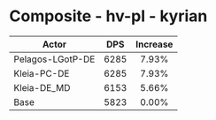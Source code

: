 # Composite - hv-pl - kyrian
| Actor | DPS | Increase |
|---|:---:|:---:|
|Pelagos-LGotP-DE|6285|7.93%|
|Kleia-PC-DE|6285|7.93%|
|Kleia-DE_MD|6153|5.66%|
|Base|5823|0.00%|
